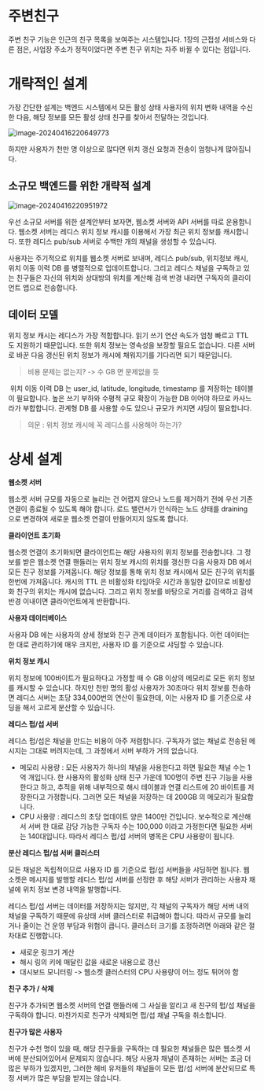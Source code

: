 # 주변친구

  주변 친구 기능은 인근의 친구 목록을 보여주는 시스템입니다. 1장의 근접성 서비스와 다른 점은, 사업장 주소가 정적이었다면 주변 친구 위치는 자주 바뀔 수 있다는 점입니다.

# 개략적인 설계

  가장 간단한 설계는 백엔드 시스템에서 모든 활성 상태 사용자의 위치 변화 내역을 수신한 다음, 해당 정보를 모든 활성 상태 친구를 찾아서 전달하는 것입니다.

![image-20240416220649773](images/2장_주변_친구/image-20240416220649773.png)

  하지만 사용자가 천만 명 이상으로 많다면 위치 갱신 요청과 전송이 엄청나게 많아집니다.

## 소규모 백엔드를 위한 개략적 설계

![image-20240416220951972](images/2장_주변_친구/image-20240416220951972.png)

  우선 소규모 서버를 위한 설계안부터 보자면, 웹소켓 서버와 API 서버를 따로 운용합니다. 웹소켓 서버는 레디스 위치 정보 캐시를 이용해서 가장 최근 위치 정보를 캐시합니다. 또한 레디스 pub/sub 서버로 수백만 개의 채널을 생성할 수 있습니다.

  사용자는 주기적으로 위치를 웹소켓 서버로 보내며, 레디스 pub/sub, 위치정보 캐시, 위치 이동 이력 DB 를 병렬적으로 업데이트합니다. 그리고 레디스 채널을 구독하고 있는 친구들은 자신의 위치와 상대방의 위치를 계산해 검색 반경 내라면 구독자의 클라이언트 앱으로 전송합니다.

## 데이터 모델

  위치 정보 캐시는 레디스가 가장 적합합니다. 읽기 쓰기 연산 속도가 엄청 빠르고 TTL 도 지원하기 때문입니다. 또한 위치 정보는 영속성을 보장할 필요도 없습니다. 다른 서버로 바꾼 다음 갱신된 위치 정보가 캐시에 채워지기를 기다리면 되기 때문입니다.

> 비용 문제는 없는지? -> 수 GB 면 문제없을 듯

​    위치 이동 이력 DB 는 user_id, latitude, longitude, timestamp 를 저장하는 테이블이 필요합니다. 높은 쓰기 부하와 수평적 규모 확장이 가능한 DB 이어야 하므로 카사느라가 부합합니다. 관계형 DB 를 사용할 수도 있으나 규모가 커지면 샤딩이 필요합니다.

> 의문 : 위치 정보 캐시에 꼭 레디스를 사용해야 하는가?

# 상세 설계

**웹소켓 서버**

  웹소켓 서버 규모를 자동으로 늘리는 건 어렵지 않으나 노드를 제거하기 전에 우선 기존 연결이 종료될 수 있도록 해야 합니다. 로드 밸런서가 인식하는 노드 상태를 draining 으로 변경하여 새로운 웹소켓 연결이 만들어지지 않도록 합니다.

**클라이언트 초기화**

  웹소켓 연결이 초기화되면 클라이언트는 해당 사용자의 위치 정보를 전송합니다. 그 정보를 받은 웹소켓 연결 핸들러는 위치 정보 캐시의 위치를 갱신한 다음 사용자 DB 에서 모든 친구 정보를 가져옵니다. 해당 정보를 통해 위치 정보 캐시에서 모든 친구의 위치를 한번에 가져옵니다. 캐시의 TTL 은 비활성화 타임아웃 시간과 동일한 값이므로 비활성화 친구의 위치는 캐시에 없습니다. 그리고 위치 정보를 바탕으로 거리를 검색하고 검색 반경 이내이면 클라이언트에게 반환합니다.

**사용자 데이터베이스** 

  사용자 DB 에는 사용자의 상세 정보와 친구 관계 데이터가 포함됩니다. 이런 데이터는 한 대로 관리하기에 매우 크지만, 사용자 ID 를 기준으로 샤딩할 수 있습니다.

**위치 정보 캐시**

  위치 정보에 100바이트가 필요하다고 가정할 때 수 GB 이상의 메모리로 모든 위치 정보를 캐시할 수 있습니다. 하지만 천만 명의 활성 사용자가 30초마다 위치 정보를 전송하면 레디스 서버는 초당 334,000번의 연산이 필요한데, 이는 사용자 ID 를 기준으로 샤딩을 해서 고르게 분산할 수 있습니다.

**레디스 펍/섭 서버**

  레디스 펍/섭은 채널을 만드는 비용이 아주 저렴합니다. 구독자가 없는 채널로 전송된 메시지는 그대로 버려지는데, 그 과정에서 서버 부하가 거의 없습니다.

- 메모리 사용량 : 모든 사용자가 하나의 채널을 사용한다고 하면 필요한 채널 수는 1억 개입니다. 한 사용자의 활성화 상태 친구 가운데 100명이 주변 친구 기능을 사용한다고 하고, 추적을 위해 내부적으로 해시 테이블과 연결 리스트에 20 바이트를 저장한다고 가정합니다. 그러면 모든 채널을 저장하는 데 200GB 의 메모리가 필요합니다.
- CPU 사용량 : 레디스의 초당 업데이트 양은 1400만 건입니다. 보수적으로 계산해서 서버 한 대로 감당 가능한 구독자 수는 100,000 이라고 가정한다면 필요한 서버는 140대입니다. 따라서 레디스 펍/섭 서버의 병목은 CPU 사용량이 됩니다.

**분산 레디스 펍/섭 서버 클러스터**

  모든 채널은 독립적이므로 사용자 ID 를 기준으로 펍/섭 서버들을 샤딩하면 됩니다. 웹소켓은 메시지를 발행할 레디스 펍/섭 서버를 선정한 후 해당 서버가 관리하는 사용자 채널에 위치 정보 변경 내역을 발행합니다.

  레디스 펍/섭 서버는 데이터를 저장하지는 않지만, 각 채널의 구독자가 해당 서버 내의 채널을 구독하기 때문에 유상태 서버 클러스터로 취급해야 합니다. 따라서 규모를 늘리거나 줄이는 건 운영 부담과 위험이 큽니다. 클러스터 크기를 조정하려면 아래와 같은 절차대로 진행합니다.

- 새로운 링크기 계산
- 해시 링의 키에 매달린 값을 새로운 내용으로 갱신
- 대시보드 모니터링 -> 웹소켓 클러스터의 CPU 사용량이 어느 정도 튀어야 함

**친구 추가 / 삭제**

  친구가 추가되면 웹소켓 서버의 연결 핸들러에 그 사실을 알리고 새 친구의 펍/섭 채널을 구독하야 합니다. 마찬가지로 친구가 삭제되면 펍/섭 채널 구독을 취소합니다.

**친구가 많은 사용자**

  친구가 수천 명이 있을 때, 해당 친구들을 구독하는 데 필요한 채널들은 많은 웹소켓 서버에 분산되어있어서 문제되지 않습니다. 해당 사용자 채널이 존재하는 서버는 조금 더 많은 부하가 있겠지만, 그러한 헤비 유저들의 채널들이 모든 펍/섭 서버에 분산되므로 특정 서버가 많은 부담을 받지는 않습니다.
